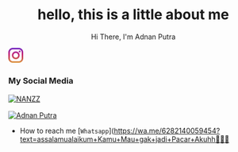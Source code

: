 <p align="center">

<h1 align='center'>hello, this is a little about me</h1>

<p align='center'>Hi There, I'm Adnan Putra</p>

<p align='center'>

<a href="https://www.instagram.com/NANZZ681"><img height="30" src="https://github.com/ArugaZ/ArugaZ/blob/main/images/instagram.svg?raw=true"></a>&nbsp;&nbsp;

</p>

<h3 align="left">My Social Media  </h3>

<p align="left">

<a href="https://www.instagram.com/NANZZ681" target="blank"><img align="center" src="https://cdn.jsdelivr.net/npm/simple-icons@3.0.1/icons/instagram.svg" alt="NANZZ" height="30" width="40" /></a>

<a href="https://wa.me/6282140059454" target="blank"><img align="center" src="https://cdn.jsdelivr.net/npm/simple-icons@3.0.1/icons/whatsapp.svg" alt="Adnan Putra" height="30" width="40" /></a>

- How to reach me  [`Whatsapp`](https://wa.me/6282140059454?text=assalamualaikum+Kamu+Mau+gak+jadi+Pacar+Akuhh🗿🗿🗿 

